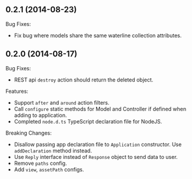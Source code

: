 ## 0.2.1 (2014-08-23)

Bug Fixes:

- Fix bug where models share the same waterline collection attributes.

## 0.2.0 (2014-08-17)

Bug Fixes:

- REST api `destroy` action should return the deleted object.

Features:

- Support `after` and `around` action filters.
- Call `configure` static methods for Model and Controller if defined when adding to application.
- Completed `node.d.ts` TypeScript declaration file for NodeJS.

Breaking Changes:

- Disallow passing app declaration file to `Application` constructor. Use `addDeclaration` method instead.
- Use `Reply` interface instead of `Response` object to send data to user.
- Remove `paths` config.
- Add `view`, `assetPath` configs.